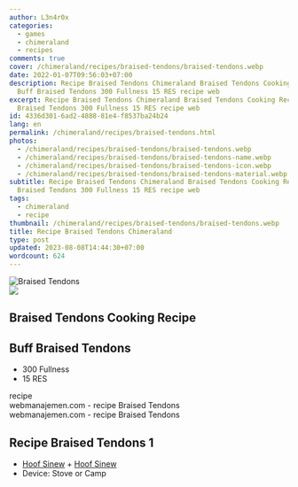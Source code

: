 ```yaml
---
author: L3n4r0x
categories:
  - games
  - chimeraland
  - recipes
comments: true
cover: /chimeraland/recipes/braised-tendons/braised-tendons.webp
date: 2022-01-07T09:56:03+07:00
description: Recipe Braised Tendons Chimeraland Braised Tendons Cooking Recipe
  Buff Braised Tendons 300 Fullness 15 RES recipe web
excerpt: Recipe Braised Tendons Chimeraland Braised Tendons Cooking Recipe Buff
  Braised Tendons 300 Fullness 15 RES recipe web
id: 4336d301-6ad2-4888-81e4-f8537ba24b24
lang: en
permalink: /chimeraland/recipes/braised-tendons.html
photos:
  - /chimeraland/recipes/braised-tendons/braised-tendons.webp
  - /chimeraland/recipes/braised-tendons/braised-tendons-name.webp
  - /chimeraland/recipes/braised-tendons/braised-tendons-icon.webp
  - /chimeraland/recipes/braised-tendons/braised-tendons-material.webp
subtitle: Recipe Braised Tendons Chimeraland Braised Tendons Cooking Recipe Buff
  Braised Tendons 300 Fullness 15 RES recipe web
tags:
  - chimeraland
  - recipe
thumbnail: /chimeraland/recipes/braised-tendons/braised-tendons.webp
title: Recipe Braised Tendons Chimeraland
type: post
updated: 2023-08-08T14:44:30+07:00
wordcount: 624
---
```


<link
  rel="stylesheet"
  href="https://rawcdn.githack.com/dimaslanjaka/Web-Manajemen/870a349/css/bootstrap-5-3-0-alpha3-wrapper.css"
/>
<section id="bootstrap-wrapper">
  <div data-bs-theme="dark">
    <div class="card mb-2">
      <div class="card-body">
        <div class="row g-0">
          <div class="col-sm-4 position-relative mb-2">
            <img
              src="https://www.webmanajemen.com/chimeraland/recipes/braised-tendons/braised-tendons-material.webp"
              class="card-img fit-cover w-100 h-100"
              alt="Braised Tendons"
              data-fancybox="true"
            />
          </div>
          <div class="col-sm-8 mb-2">
            <div class="card-body">
              <div class="d-flex flex-row align-items-center mb-3">
                <img
                  class="d-inline-block me-2"
                  src="https://www.webmanajemen.com/chimeraland/recipes/braised-tendons/braised-tendons-icon.webp"
                  width="auto"
                  height="auto"
                  style="vertical-align: middle"
                />
                <h2 class="fs-5">Braised Tendons Cooking Recipe</h2>
              </div>
              <h2 class="card-title fs-5">Buff Braised Tendons</h2>
              <div class="card-text">
                <ul>
                  <li>300 Fullness</li>
                  <li>15 RES</li>
                </ul>
              </div>
              <span class="badge rounded-pill">recipe</span>
            </div>
            <div class="card-footer text-end text-muted mt-auto">
              webmanajemen.com - recipe Braised Tendons
            </div>
          </div>
        </div>
      </div>
      <div class="card-footer text-end text-muted">
        webmanajemen.com - recipe Braised Tendons
      </div>
    </div>
    <div class="row mb-2">
      <div class="col-12 col-lg-6 recipe-item mb-2">
        <div class="card">
          <div class="card-body">
            <h2 class="card-title fs-5">Recipe Braised Tendons 1</h2>
            <div class="card-text">
              <ul>
                <li>
                  <a
                    class="text-decoration-none text-primary"
                    href="/chimeraland/materials/hoof-sinew.html"
                    >Hoof Sinew</a
                  ><span> + </span
                  ><a
                    class="text-decoration-none text-primary"
                    href="/chimeraland/materials/hoof-sinew.html"
                    >Hoof Sinew</a
                  >
                </li>
                <li>Device: Stove or Camp</li>
              </ul>
            </div>
          </div>
        </div>
      </div>
    </div>
  </div>
</section>